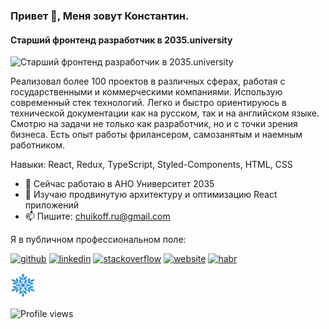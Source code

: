 ### Привет 👋, Меня зовут Константин.
#### Старший фронтенд разработчик в 2035.university
![Старший фронтенд разработчик в 2035.university](https://chuikoff.ru/img/thumbnail.png)

Реализовал более 100 проектов в различных сферах, работая с государственными и коммерческими компаниями. Использую современный стек технологий. Легко и быстро ориентируюсь в технической документации как на русском, так и на английском языке. Смотрю на задачи не только как разработчик, но и с точки зрения бизнеса. Есть опыт работы фрилансером, самозанятым и наемным работником.

Навыки: React, Redux, TypeScript, Styled-Components, HTML, CSS

- 🔭 Сейчас работаю в АНО Университет 2035 
- 🌱 Изучаю продвинутую архитектуру и оптимизацию React приложений 
- 📫 Пишите: chuikoff.ru@gmail.com 

Я в публичном профессиональном поле:

[<img src='https://cdn.jsdelivr.net/npm/simple-icons@3.0.1/icons/github.svg' alt='github' height='40'>](https://github.com/chuikoffru)  [<img src='https://cdn.jsdelivr.net/npm/simple-icons@3.0.1/icons/linkedin.svg' alt='linkedin' height='40'>](https://www.linkedin.com/in/chuikoff/)  [<img src='https://cdn.jsdelivr.net/npm/simple-icons@3.0.1/icons/stackoverflow.svg' alt='stackoverflow' height='40'>](https://stackoverflow.com/users/8769345)  [<img src='https://cdn.jsdelivr.net/npm/simple-icons@3.0.1/icons/icloud.svg' alt='website' height='40'>](https://chuikoff.ru)  [<img src='https://cdn.jsdelivr.net/npm/simple-icons@3.0.1/icons/habr.svg' alt='habr' height='40'>](https://career.habr.com/chuikoffru)  

<a href='https://archiveprogram.github.com/'><img src='https://raw.githubusercontent.com/acervenky/animated-github-badges/master/assets/acbadge.gif' width='40' height='40'></a> 

![Profile views](https://gpvc.arturio.dev/chuikoffru)  

<!--
**chuikoffru/chuikoffru** is a ✨ _special_ ✨ repository because its `README.md` (this file) appears on your GitHub profile.

Here are some ideas to get you started:

- 🔭 I’m currently working on ...
- 🌱 I’m currently learning ...
- 👯 I’m looking to collaborate on ...
- 🤔 I’m looking for help with ...
- 💬 Ask me about ...
- 📫 How to reach me: ...
- 😄 Pronouns: ...
- ⚡ Fun fact: ...
-->
